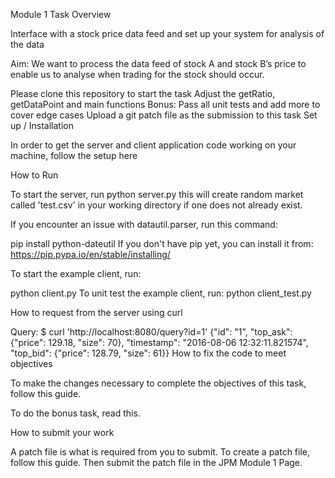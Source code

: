 Module 1 Task Overview

Interface with a stock price data feed and set up your system for analysis of the data

Aim: We want to process the data feed of stock A and stock B’s price to enable us to analyse when trading for the stock should occur.

Please clone this repository to start the task
Adjust the getRatio, getDataPoint and main functions
Bonus: Pass all unit tests and add more to cover edge cases
Upload a git patch file as the submission to this task
Set up / Installation

In order to get the server and client application code working on your machine, follow the setup here

How to Run

To start the server, run
python server.py
this will create random market called 'test.csv' in your working directory if one does not already exist.

If you encounter an issue with datautil.parser, run this command:

pip install python-dateutil
If you don't have pip yet, you can install it from: https://pip.pypa.io/en/stable/installing/

To start the example client, run:

python client.py
To unit test the example client, run: python client_test.py

How to request from the server using curl

Query:
$ curl 'http://localhost:8080/query?id=1'
{"id": "1", "top_ask": {"price": 129.18, "size": 70}, "timestamp": "2016-08-06 12:32:11.821574", "top_bid": {"price": 128.79, "size": 61}}
How to fix the code to meet objectives

To make the changes necessary to complete the objectives of this task, follow this guide.

To do the bonus task, read this.

How to submit your work

A patch file is what is required from you to submit. To create a patch file, follow this guide. Then submit the patch file in the JPM Module 1 Page.
